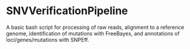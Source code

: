 # SNVVerificationPipeline
A basic bash script for processing of raw reads, alignment to a reference genome, identification of mutations with FreeBayes, and annotations of loci/genes/mutations with SNPEff.
